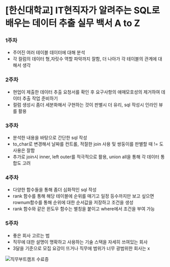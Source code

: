 # [한신대학교] IT현직자가 알려주는 SQL로 배우는 데이터 추출 실무 백서 A to Z

### 1주차
- 주어진 여러 테이블 데이터에 대해 분석
- 각 컬럼의 데이터 형,자릿수 역할 파악까지 잘함, 더 나아가 각 테이블의 관계에 대해서 생각

### 2주차
- 현업이 제출한 데이터 추출 요청서를 확인 후 요구사항의 애매모호성의 제거하여 데이터 추출 작업 준비하기
- 컬럼 생성시 좀더 세분화해서 구현하는 것이 판별시 더 유리, sql 작성시 인라인 뷰를 활용

### 3주차
- 분석한 내용을 바탕으로 간단한 sql 작성
- to_char로 변경해서 날짜를 컨트롤, 적절한 join 사용 및 쌍둥이를 판별할 때 != 도 사용은 잘함
- 추가로 join시 inner, left outer를 적극적으로 활용, union all을 통해 각 데이터 통합도 고려

### 4주차
- 다양한 함수들을 통해 좀더 심화적인 sql 작성
- rank 함수를 통해 해당 테이블에 순위를 매기고 일정 등수까지만 보고 싶으면 rownum함수를 통해 순위에 대한 순서값을 저장하고 조건을 생성
- rank 함수와 같은 윈도우 함수는 별칭을 붙이고 where에서 조건을 부여 가능

### 5주차
- 좋은 회사 고르는 법
- 직무에 대한 설명이 명확하고 사용하는 기술 스택을 자세히 쓰여있는 회사
- 3달을 기준으로 모집 요강이 뜨거나 직무에 범위가 너무 광범위한 회사는 x

![직무부트캠프 수료증](https://github.com/hansung1908/online-class-sql/assets/90195927/996c5af9-5e8f-4902-8ec5-1e937e23719b)
